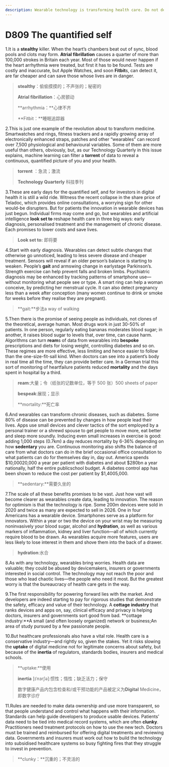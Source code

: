 ```yaml
---
description: Wearable technology is transforming health care. Do not delay the revolution 
---
```


# D809 The quantified self
1.It is a **stealthy** killer. When the heart’s chambers beat out of sync, blood pools and clots may form. **Atrial fibrillation** causes a quarter of more than 100,000 strokes in Britain each year. Most of those would never happen if the heart arrhythmia were treated, but first it has to be found. Tests are costly and inaccurate, but Apple Watches, and soon **Fitbit**s, can detect it, are far cheaper and can save those whose lives are in danger.

> **stealthy**：偷偷摸摸的；不声张的；秘密的
 > 
> **Atrial fibrillation**：心房颤动
 > 
> **arrhythmia：**心律不齐
 > 
> **Fitbit：**睡眠追踪器
 > 

2.This is just one example of the revolution about to transform medicine. Smartwatches and ­rings, fitness trackers and a rapidly growing array of electronically enhanced straps, patches and other “wearables” can record over 7,500 physiological and behavioural variables. Some of them are more useful than others, obviously, but, as our Technology Quarterly in this issue explains, machine learning can filter a **torrent** of data to reveal a continuous, quantified picture of you and your health.

> **torrent** ：急流；激流
 > 
> **Technology Quarterly** 科技季刊
 > 

3.These are early days for the quantified self, and for investors in digital health it is still a wild ride. Witness the recent collapse in the share price of Teladoc, which provides online consultations, a worrying sign for other would-­be disrupters. But for patients the innovation in wearable devices has just begun. Individual firms may come and go, but wearables and artificial intelligence **look set to** reshape health care in three big ways: early diagnosis, personalised treatment and the management of chronic disease. Each promises to lower costs and save lives.

> **Look set to:** 即将要
 > 

4.Start with early diagnosis. Wearables can detect subtle changes that otherwise go unnoticed, leading to less severe disease and cheaper treatment. Sensors will reveal if an older person’s balance is starting to weaken. People’s **gait** and arm­swing change in early­stage Parkinson’s. Strength exercise can help prevent falls and broken limbs. Psychiatric diagnosis may be enhanced by tracking patterns of smartphone use—without monitoring what people see or type. A smart ring can help a woman conceive, by predicting her menstrual cycle. It can also detect pregnancy less than a week after conception (many women continue to drink or smoke for weeks before they realise they are pregnant).

> **gait:**步法a way of walking
 > 

5.Then there is the promise of seeing people as individuals, not clones of the theoretical, average human. Most drugs work in just 30-­50% of patients. In one person, regularly eating bananas moderates blood sugar; in another, it raises blood sugar to levels that, over time, can cause harm. Algorithms can turn **ream**s of data from wearables into **bespoke** prescriptions and diets for losing weight, controlling diabetes and so on. These regimes are more effective, less limiting and hence easier to follow than the one-­size-­fit-s­all kind. When doctors can see into a patient’s body in real time all the time, they can provide better care. In a German trial this sort of monitoring of heart­failure patients reduced **mortality** and the days spent in hospital by a third.

> **ream**:大量；令（纸张的记数单位，等于 500 张）500 sheets of paper
 > 
> **bespeak**:展现；显示
 > 
> **mortality:**死亡率
 > 

6.And wearables can transform chronic diseases, such as diabetes. Some 80% of disease can be prevented by changes in how people lead their lives. Apps use small devices and clever tactics of the sort employed by a personal trainer or a shrewd spouse to get people to move more, eat better and sleep more soundly. Inducing even small increases in exercise is good: adding 1,000 steps (0.7km) a day reduces mortality by 6­-36% depending on how **sedentary** you are. Continuous monitoring also shifts the balance of care from what doctors can do in the brief occasional office consultation to what patients can do for themselves day in, day out. America spends $10,000­20,000 a year per patient with diabetes and about $280bn a year nationally, half the entire public­school budget. A diabetes ­control app has been shown to reduce the cost per patient by $1,400­5,000.

> **sedentary:**需要久坐的
 > 

7.The scale of all these benefits promises to be vast. Just how vast will become clearer as wearables create data, leading to innovation. The reason for optimism is that the technology is ripe. Some 200m devices were sold in 2020 and twice as many are expected to sell in 2026. One in four Americans has a wearable device. Smartphones serve as a platform for innovators. Within a year or two the device on your wrist may be measuring non­invasively your blood sugar, alcohol and **hydration**, as well as various markers of inflammation, kidney and liver function—all of which currently require blood to be drawn. As wearables acquire more features, users are less likely to lose interest in them and shove them into the back of a drawer.

> **hydration**:水合
 > 

8.As with any technology, wearables bring worries. Health data are valuable; they could be abused by device­makers, insurers or governments interested in social control. The technology may not reach the poor and those who lead chaotic lives—the people who need it most. But the greatest worry is that the bureaucracy of health care gets in the way.

9.The first responsibility for powering forward lies with the market. And developers are indeed starting to pay for rigorous studies that demonstrate the safety, efficacy and value of their technology. A **cottage industry** that ranks devices and apps on, say, clinical efficacy and privacy is helping doctors, insurers and governments sort good from bad.
**cottage industry:**A small (and often loosely organized) network or business;An area of study pursued by a few passionate people.

10.But health­care professionals also have a vital role. Health care is a conservative industry—and rightly so, given the stakes. Yet it risks slowing the **uptake** of digital medicine not for legitimate concerns about safety, but because of the **inertia** of regulators, standards bodies, insurers and medical schools.

> **uptake:**使用
 > 
> **inertia** [ɪˈnɜrʃə]:惯性；惰性；缺乏活力；保守
 > 
> 数字健康产品内包含检查和/或干预功能的产品被定义为**Digital** Medicine，即数字诊疗
 > 

11.Rules are needed to make data ownership and use more transparent, so that people understand and control what happens with their information. Standards can help guide developers to produce usable devices. Patients’ data need to be tied into medical­ record systems, which are often **clunky**. Practitioners need treatment protocols on how to use the new tech. Doctors must be trained and reimbursed for offering digital treatments and reviewing data. Governments and insurers must work out how to build the technology into subsidised health­care systems so busy fighting fires that they struggle to invest in prevention.

> **clunky：**沉重的；不灵活的
 > 

